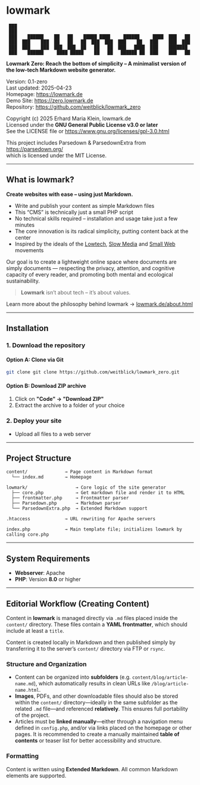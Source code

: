 # lowmark

```
 ███
 ███
 ███    ██████    ██   ██    █████ ████     ██████     ████  ███   ██
 ███  ███    ███  ██   ██   ██  ███  ███  ███    ██   ███    ███  ███
 ███  ███    ███  ███  ███  ██   ██   ██  ███   ████  ███    ███████
 ███    ██████     ████ █████    ██   ██   ██████ ██  ███    ███   ██
```

**Lowmark Zero: Reach the bottom of simplicity – A minimalist version of the low-tech Markdown website generator.**

Version: 0.1-zero  
Last updated: 2025-04-23  
Homepage: https://lowmark.de  
Demo Site: https://zero.lowmark.de  
Repository: https://github.com/weitblick/lowmark_zero

Copyright (c) 2025 Erhard Maria Klein, lowmark.de  
Licensed under the **GNU General Public License v3.0 or later**  
See the LICENSE file or <https://www.gnu.org/licenses/gpl-3.0.html>

This project includes Parsedown & ParsedownExtra from https://parsedown.org/  
which is licensed under the MIT License.

---

## What is lowmark?

**Create websites with ease – using just Markdown.**

- Write and publish your content as simple Markdown files
- This “CMS” is technically just a small PHP script
- No technical skills required – installation and usage take just a few minutes
- The core innovation is its radical simplicity, putting content back at the center
- Inspired by the ideals of the [Lowtech](https://solar.lowtechmagazine.com/), [Slow Media](https://www.slow-media.net/manifest) and [Small Web](https://smallweb.page/home) movements

Our goal is to create a lightweight online space where documents are simply documents — respecting the privacy, attention, and cognitive capacity of every reader, and promoting both mental and ecological sustainability.

> **Lowmark** isn’t about tech – it’s about values.

Learn more about the philosophy behind lowmark → [lowmark.de/about.html](https://lowmark.de/about.html)

---

## Installation

### 1. Download the repository

#### Option A: Clone via Git

```bash
git clone git clone https://github.com/weitblick/lowmark_zero.git
```

#### Option B: Download ZIP archive

1. Click on **"Code" → "Download ZIP"**
2. Extract the archive to a folder of your choice

### 2. Deploy your site

- Upload all files to a web server

  

---

## Project Structure

```
content/              → Page content in Markdown format
  └── index.md        → Homepage

lowmark/                  → Core logic of the site generator
  ├── core.php            → Get markdown file and render it to HTML
  ├── frontmatter.php     → Frontmatter parser
  ├── Parsedown.php       → Markdown parser
  └── ParsedownExtra.php  → Extended Markdown support

.htaccess             → URL rewriting for Apache servers

index.php             → Main template file; initializes lowmark by calling core.php

```

---

## System Requirements

- **Webserver**: Apache
- **PHP**: Version **8.0** or higher

---

## Editorial Workflow (Creating Content)

Content in **lowmark** is managed directly via `.md` files placed inside the `content/` directory. These files contain a **YAML frontmatter**, which should include at least a `title`.

Content is created locally in Markdown and then published simply by transferring it to the server’s `content/` directory via FTP or `rsync`.

### Structure and Organization

- Content can be organized into **subfolders** (e.g. `content/blog/article-name.md`), which automatically results in clean URLs like `/blog/article-name.html`.
- **Images**, PDFs, and other downloadable files should also be stored within the `content/` directory—ideally in the same subfolder as the related `.md` file—and referenced **relatively**. This ensures full portability of the project.
- Articles must be **linked manually**—either through a navigation menu defined in `config.php`, and/or via links placed on the homepage or other pages. It is recommended to create a manually maintained **table of contents** or teaser list for better accessibility and structure.

### Formatting

Content is written using **Extended Markdown**. All common Markdown elements are supported.
